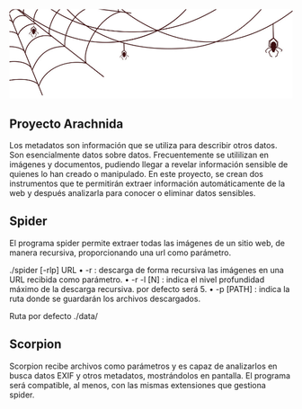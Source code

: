 ![image text](https://github.com/rikrdo1979/cybersec/blob/main/arachnida/spider.jpg)

## Proyecto Arachnida

Los metadatos son información que se utiliza para describir otros datos. Son esencialmente datos sobre datos.
Frecuentemente se utililizan en imágenes y documentos, pudiendo llegar a revelar información sensible de quienes lo han creado o manipulado. En este proyecto, se crean dos instrumentos que te permitirán extraer información automáticamente de la web y después analizarla para conocer o eliminar datos sensibles.

## Spider

El programa spider permite extraer todas las imágenes de un sitio web, de manera recursiva, proporcionando una url como parámetro.

./spider \[-rlp\] URL
• -r : descarga de forma recursiva las imágenes en una URL recibida como
parámetro.
• -r -l \[N\] : indica el nivel profundidad máximo de la descarga recursiva.
por defecto será 5.
• -p \[PATH\] : indica la ruta donde se guardarán los archivos descargados.

Ruta por defecto ./data/

## Scorpion

Scorpion recibe archivos como parámetros y es capaz de analizarlos en busca datos EXIF y otros metadatos, mostrándolos en pantalla.
El programa será compatible, al menos, con las mismas extensiones que gestiona spider.
